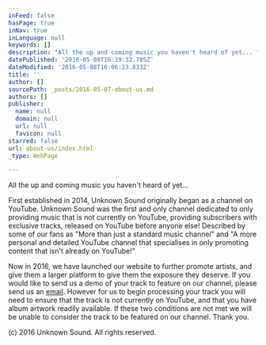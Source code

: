 ```yaml
---
inFeed: false
hasPage: true
inNav: true
inLanguage: null
keywords: []
description: "All the up and coming music you haven't heard of yet... "
datePublished: '2016-05-08T16:19:32.785Z'
dateModified: '2016-05-08T16:06:23.833Z'
title: ''
author: []
sourcePath: _posts/2016-05-07-about-us.md
authors: []
publisher:
  name: null
  domain: null
  url: null
  favicon: null
starred: false
url: about-us/index.html
_type: WebPage

---
```

All the up and coming music you haven't heard of yet... 

First established in 2014, Unknown Sound originally began as a channel on YouTube. Unknown Sound was the first and only channel dedicated to only providing music that is not currently on YouTube, providing subscribers with exclusive tracks, released on YouTube before anyone else! Described by some of our fans as "More than just a standard music channel" and "A more personal and detailed YouTube channel that specialises in only promoting content that isn't already on YouTube!" 

Now in 2016, we have launched our website to further promote artists, and give them a larger platform to give them the exposure they deserve. If you would like to send us a demo of your track to feature on our channel, please send us an [email][0]. However for us to begin processing your track you will need to ensure that the track is not currently on YouTube, and that you have album artwork readily available. If these two conditions are not met we will be unable to consider the track to be featured on our channel. Thank you.

(c) 2016 Unknown Sound. All rights reserved.

[0]: mailto:info@unknownsound.com
